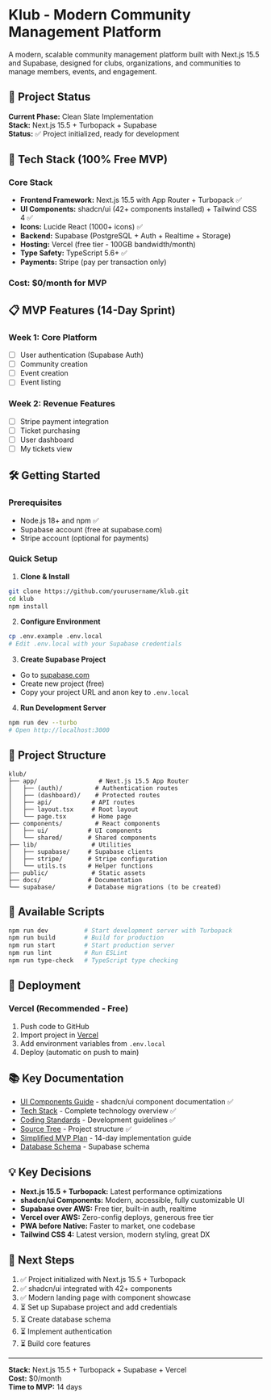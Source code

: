 # Klub - Modern Community Management Platform

A modern, scalable community management platform built with Next.js 15.5 and Supabase, designed for clubs, organizations, and communities to manage members, events, and engagement.

## 🎯 Project Status

**Current Phase:** Clean Slate Implementation  
**Stack:** Next.js 15.5 + Turbopack + Supabase  
**Status:** ✅ Project initialized, ready for development

## 🚀 Tech Stack (100% Free MVP)

### Core Stack

- **Frontend Framework:** Next.js 15.5 with App Router + Turbopack ✅
- **UI Components:** shadcn/ui (42+ components installed) + Tailwind CSS 4 ✅
- **Icons:** Lucide React (1000+ icons) ✅
- **Backend:** Supabase (PostgreSQL + Auth + Realtime + Storage)
- **Hosting:** Vercel (free tier - 100GB bandwidth/month)
- **Type Safety:** TypeScript 5.6+ ✅
- **Payments:** Stripe (pay per transaction only)

### Cost: $0/month for MVP

## 📋 MVP Features (14-Day Sprint)

### Week 1: Core Platform

- [ ] User authentication (Supabase Auth)
- [ ] Community creation
- [ ] Event creation
- [ ] Event listing

### Week 2: Revenue Features

- [ ] Stripe payment integration
- [ ] Ticket purchasing
- [ ] User dashboard
- [ ] My tickets view

## 🛠️ Getting Started

### Prerequisites

- Node.js 18+ and npm ✅
- Supabase account (free at supabase.com)
- Stripe account (optional for payments)

### Quick Setup

1. **Clone & Install**

```bash
git clone https://github.com/yourusername/klub.git
cd klub
npm install
```

2. **Configure Environment**

```bash
cp .env.example .env.local
# Edit .env.local with your Supabase credentials
```

3. **Create Supabase Project**

- Go to [supabase.com](https://supabase.com)
- Create new project (free)
- Copy your project URL and anon key to `.env.local`

4. **Run Development Server**

```bash
npm run dev --turbo
# Open http://localhost:3000
```

## 📁 Project Structure

```
klub/
├── app/                 # Next.js 15.5 App Router
│   ├── (auth)/         # Authentication routes
│   ├── (dashboard)/    # Protected routes
│   ├── api/           # API routes
│   ├── layout.tsx     # Root layout
│   └── page.tsx       # Home page
├── components/         # React components
│   ├── ui/           # UI components
│   └── shared/       # Shared components
├── lib/               # Utilities
│   ├── supabase/     # Supabase clients
│   ├── stripe/       # Stripe configuration
│   └── utils.ts      # Helper functions
├── public/            # Static assets
├── docs/             # Documentation
└── supabase/         # Database migrations (to be created)
```

## 🔧 Available Scripts

```bash
npm run dev          # Start development server with Turbopack
npm run build        # Build for production
npm run start        # Start production server
npm run lint         # Run ESLint
npm run type-check   # TypeScript type checking
```

## 🚢 Deployment

### Vercel (Recommended - Free)

1. Push code to GitHub
2. Import project in [Vercel](https://vercel.com)
3. Add environment variables from `.env.local`
4. Deploy (automatic on push to main)

## 📚 Key Documentation

- [UI Components Guide](./docs/architecture/ui-components.md) - shadcn/ui component documentation ✅
- [Tech Stack](./docs/architecture/tech-stack.md) - Complete technology overview ✅
- [Coding Standards](./docs/architecture/coding-standards.md) - Development guidelines ✅
- [Source Tree](./docs/architecture/source-tree.md) - Project structure ✅
- [Simplified MVP Plan](./docs/simplified-mvp-plan.md) - 14-day implementation guide
- [Database Schema](./docs/architecture/supabase-database-schema.md) - Supabase schema

## 💡 Key Decisions

- **Next.js 15.5 + Turbopack:** Latest performance optimizations
- **shadcn/ui Components:** Modern, accessible, fully customizable UI
- **Supabase over AWS:** Free tier, built-in auth, realtime
- **Vercel over AWS:** Zero-config deploys, generous free tier
- **PWA before Native:** Faster to market, one codebase
- **Tailwind CSS 4:** Latest version, modern styling, great DX

## 🎯 Next Steps

1. ✅ Project initialized with Next.js 15.5 + Turbopack
2. ✅ shadcn/ui integrated with 42+ components
3. ✅ Modern landing page with component showcase
4. ⏳ Set up Supabase project and add credentials
5. ⏳ Create database schema
6. ⏳ Implement authentication
7. ⏳ Build core features

---

**Stack:** Next.js 15.5 + Turbopack + Supabase + Vercel  
**Cost:** $0/month  
**Time to MVP:** 14 days
